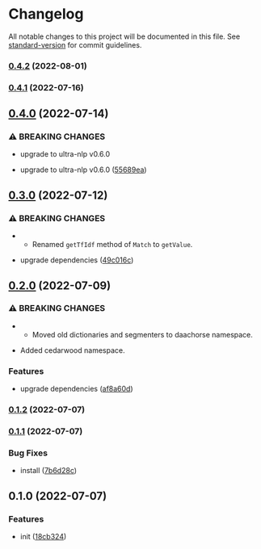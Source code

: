 # Changelog

All notable changes to this project will be documented in this file. See [standard-version](https://github.com/conventional-changelog/standard-version) for commit guidelines.

### [0.4.2](https://github.com/BlackGlory/ultra-nlp-js/compare/v0.4.1...v0.4.2) (2022-08-01)

### [0.4.1](https://github.com/BlackGlory/ultra-nlp-js/compare/v0.4.0...v0.4.1) (2022-07-16)

## [0.4.0](https://github.com/BlackGlory/ultra-nlp-js/compare/v0.3.0...v0.4.0) (2022-07-14)


### ⚠ BREAKING CHANGES

* upgrade to ultra-nlp v0.6.0

* upgrade to ultra-nlp v0.6.0 ([55689ea](https://github.com/BlackGlory/ultra-nlp-js/commit/55689eaac27d7a3a141a9665e71120ef413d2783))

## [0.3.0](https://github.com/BlackGlory/ultra-nlp-js/compare/v0.2.0...v0.3.0) (2022-07-12)


### ⚠ BREAKING CHANGES

* - Renamed `getTfIdf` method of `Match` to `getValue`.

* upgrade dependencies ([49c016c](https://github.com/BlackGlory/ultra-nlp-js/commit/49c016ce6ecf9f460c76f0f3b67ed361882c79cd))

## [0.2.0](https://github.com/BlackGlory/ultra-nlp-js/compare/v0.1.2...v0.2.0) (2022-07-09)


### ⚠ BREAKING CHANGES

* - Moved old dictionaries and segmenters to daachorse namespace.
- Added cedarwood namespace.

### Features

* upgrade dependencies ([af8a60d](https://github.com/BlackGlory/ultra-nlp-js/commit/af8a60d2b4ee5f516261a33d1c7168f18821c024))

### [0.1.2](https://github.com/BlackGlory/ultra-nlp-js/compare/v0.1.1...v0.1.2) (2022-07-07)

### [0.1.1](https://github.com/BlackGlory/ultra-nlp-js/compare/v0.1.0...v0.1.1) (2022-07-07)


### Bug Fixes

* install ([7b6d28c](https://github.com/BlackGlory/ultra-nlp-js/commit/7b6d28c34caafa61ab6817e7b6e6e3985af4cf97))

## 0.1.0 (2022-07-07)


### Features

* init ([18cb324](https://github.com/BlackGlory/ultra-nlp-js/commit/18cb3243e9eea6771efa262c9a1b2cc7820524b3))
